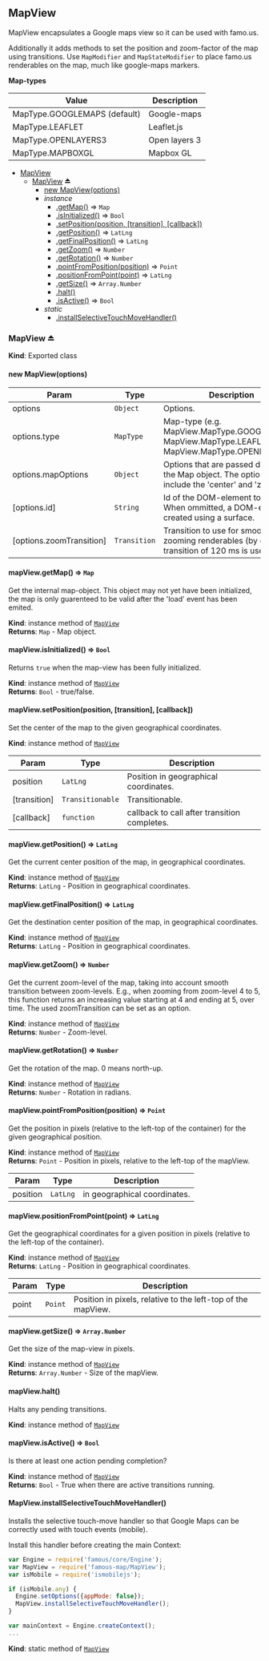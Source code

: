 <a name="module_MapView"></a>
## MapView
MapView encapsulates a Google maps view so it can be used with famo.us.

Additionally it adds methods to set the position and zoom-factor of the map using transitions.
Use `MapModifier` and `MapStateModifier` to place famo.us renderables on the map, much like google-maps markers.

**Map-types**

|Value|Description|
|---|---|
|MapType.GOOGLEMAPS (default)|Google-maps|
|MapType.LEAFLET|Leaflet.js|
|MapType.OPENLAYERS3|Open layers 3|
|MapType.MAPBOXGL|Mapbox GL|


* [MapView](#module_MapView)
  * [MapView](#exp_module_MapView--MapView) ⏏
    * [new MapView(options)](#new_module_MapView--MapView_new)
    * _instance_
      * [.getMap()](#module_MapView--MapView#getMap) ⇒ <code>Map</code>
      * [.isInitialized()](#module_MapView--MapView#isInitialized) ⇒ <code>Bool</code>
      * [.setPosition(position, [transition], [callback])](#module_MapView--MapView#setPosition)
      * [.getPosition()](#module_MapView--MapView#getPosition) ⇒ <code>LatLng</code>
      * [.getFinalPosition()](#module_MapView--MapView#getFinalPosition) ⇒ <code>LatLng</code>
      * [.getZoom()](#module_MapView--MapView#getZoom) ⇒ <code>Number</code>
      * [.getRotation()](#module_MapView--MapView#getRotation) ⇒ <code>Number</code>
      * [.pointFromPosition(position)](#module_MapView--MapView#pointFromPosition) ⇒ <code>Point</code>
      * [.positionFromPoint(point)](#module_MapView--MapView#positionFromPoint) ⇒ <code>LatLng</code>
      * [.getSize()](#module_MapView--MapView#getSize) ⇒ <code>Array.Number</code>
      * [.halt()](#module_MapView--MapView#halt)
      * [.isActive()](#module_MapView--MapView#isActive) ⇒ <code>Bool</code>
    * _static_
      * [.installSelectiveTouchMoveHandler()](#module_MapView--MapView.installSelectiveTouchMoveHandler)

<a name="exp_module_MapView--MapView"></a>
### MapView ⏏
**Kind**: Exported class  
<a name="new_module_MapView--MapView_new"></a>
#### new MapView(options)

| Param | Type | Description |
| --- | --- | --- |
| options | <code>Object</code> | Options. |
| options.type | <code>MapType</code> | Map-type (e.g. MapView.MapType.GOOGLEMAPS, MapView.MapType.LEAFLET, MapView.MapType.OPENLAYERS3). |
| options.mapOptions | <code>Object</code> | Options that are passed directly to the Map object. The options should include the 'center' and 'zoom'. |
| [options.id] | <code>String</code> | Id of the DOM-element to use. When ommitted, a DOM-element is created using a surface. |
| [options.zoomTransition] | <code>Transition</code> | Transition to use for smoothly zooming renderables (by default a transition of 120 ms is used). |

<a name="module_MapView--MapView#getMap"></a>
#### mapView.getMap() ⇒ <code>Map</code>
Get the internal map-object. This object may not yet have been initialized, the map is only
guarenteed to be valid after the 'load' event has been emited.

**Kind**: instance method of <code>[MapView](#exp_module_MapView--MapView)</code>  
**Returns**: <code>Map</code> - Map object.  
<a name="module_MapView--MapView#isInitialized"></a>
#### mapView.isInitialized() ⇒ <code>Bool</code>
Returns `true` when the map-view has been fully initialized.

**Kind**: instance method of <code>[MapView](#exp_module_MapView--MapView)</code>  
**Returns**: <code>Bool</code> - true/false.  
<a name="module_MapView--MapView#setPosition"></a>
#### mapView.setPosition(position, [transition], [callback])
Set the center of the map to the given geographical coordinates.

**Kind**: instance method of <code>[MapView](#exp_module_MapView--MapView)</code>  

| Param | Type | Description |
| --- | --- | --- |
| position | <code>LatLng</code> | Position in geographical coordinates. |
| [transition] | <code>Transitionable</code> | Transitionable. |
| [callback] | <code>function</code> | callback to call after transition completes. |

<a name="module_MapView--MapView#getPosition"></a>
#### mapView.getPosition() ⇒ <code>LatLng</code>
Get the current center position of the map, in geographical coordinates.

**Kind**: instance method of <code>[MapView](#exp_module_MapView--MapView)</code>  
**Returns**: <code>LatLng</code> - Position in geographical coordinates.  
<a name="module_MapView--MapView#getFinalPosition"></a>
#### mapView.getFinalPosition() ⇒ <code>LatLng</code>
Get the destination center position of the map, in geographical coordinates.

**Kind**: instance method of <code>[MapView](#exp_module_MapView--MapView)</code>  
**Returns**: <code>LatLng</code> - Position in geographical coordinates.  
<a name="module_MapView--MapView#getZoom"></a>
#### mapView.getZoom() ⇒ <code>Number</code>
Get the current zoom-level of the map, taking into account smooth transition between zoom-levels.
E.g., when zooming from zoom-level 4 to 5, this function returns an increasing value starting at 4 and ending
at 5, over time. The used zoomTransition can be set as an option.

**Kind**: instance method of <code>[MapView](#exp_module_MapView--MapView)</code>  
**Returns**: <code>Number</code> - Zoom-level.  
<a name="module_MapView--MapView#getRotation"></a>
#### mapView.getRotation() ⇒ <code>Number</code>
Get the rotation of the map. 0 means north-up.

**Kind**: instance method of <code>[MapView](#exp_module_MapView--MapView)</code>  
**Returns**: <code>Number</code> - Rotation in radians.  
<a name="module_MapView--MapView#pointFromPosition"></a>
#### mapView.pointFromPosition(position) ⇒ <code>Point</code>
Get the position in pixels (relative to the left-top of the container) for the given geographical position.

**Kind**: instance method of <code>[MapView](#exp_module_MapView--MapView)</code>  
**Returns**: <code>Point</code> - Position in pixels, relative to the left-top of the mapView.  

| Param | Type | Description |
| --- | --- | --- |
| position | <code>LatLng</code> | in geographical coordinates. |

<a name="module_MapView--MapView#positionFromPoint"></a>
#### mapView.positionFromPoint(point) ⇒ <code>LatLng</code>
Get the geographical coordinates for a given position in pixels (relative to the left-top of the container).

**Kind**: instance method of <code>[MapView](#exp_module_MapView--MapView)</code>  
**Returns**: <code>LatLng</code> - Position in geographical coordinates.  

| Param | Type | Description |
| --- | --- | --- |
| point | <code>Point</code> | Position in pixels, relative to the left-top of the mapView. |

<a name="module_MapView--MapView#getSize"></a>
#### mapView.getSize() ⇒ <code>Array.Number</code>
Get the size of the map-view in pixels.

**Kind**: instance method of <code>[MapView](#exp_module_MapView--MapView)</code>  
**Returns**: <code>Array.Number</code> - Size of the mapView.  
<a name="module_MapView--MapView#halt"></a>
#### mapView.halt()
Halts any pending transitions.

**Kind**: instance method of <code>[MapView](#exp_module_MapView--MapView)</code>  
<a name="module_MapView--MapView#isActive"></a>
#### mapView.isActive() ⇒ <code>Bool</code>
Is there at least one action pending completion?

**Kind**: instance method of <code>[MapView](#exp_module_MapView--MapView)</code>  
**Returns**: <code>Bool</code> - True when there are active transitions running.  
<a name="module_MapView--MapView.installSelectiveTouchMoveHandler"></a>
#### MapView.installSelectiveTouchMoveHandler()
Installs the selective touch-move handler so that Google Maps
can be correctly used with touch events (mobile).

Install this handler before creating the main Context:
```javascript
var Engine = require('famous/core/Engine');
var MapView = require('famous-map/MapView');
var isMobile = require('ismobilejs');

if (isMobile.any) {
  Engine.setOptions({appMode: false});
  MapView.installSelectiveTouchMoveHandler();
}

var mainContext = Engine.createContext();
...
```

**Kind**: static method of <code>[MapView](#exp_module_MapView--MapView)</code>  
